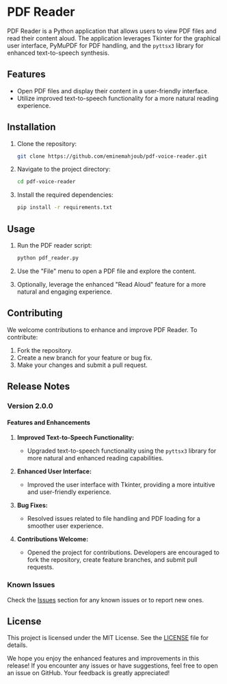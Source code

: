 # PDF Reader

PDF Reader is a Python application that allows users to view PDF files and read their content aloud. The application leverages Tkinter for the graphical user interface, PyMuPDF for PDF handling, and the `pyttsx3` library for enhanced text-to-speech synthesis.

## Features

- Open PDF files and display their content in a user-friendly interface.
- Utilize improved text-to-speech functionality for a more natural reading experience.

## Installation

1. Clone the repository:

    ```bash
    git clone https://github.com/eminemahjoub/pdf-voice-reader.git
    ```

2. Navigate to the project directory:

    ```bash
    cd pdf-voice-reader
    ```

3. Install the required dependencies:

    ```bash
    pip install -r requirements.txt
    ```

## Usage

1. Run the PDF reader script:

    ```bash
    python pdf_reader.py
    ```

2. Use the "File" menu to open a PDF file and explore the content.

3. Optionally, leverage the enhanced "Read Aloud" feature for a more natural and engaging experience.

## Contributing

We welcome contributions to enhance and improve PDF Reader. To contribute:

1. Fork the repository.
2. Create a new branch for your feature or bug fix.
3. Make your changes and submit a pull request.

## Release Notes

### Version 2.0.0

#### Features and Enhancements

1. **Improved Text-to-Speech Functionality:**
   - Upgraded text-to-speech functionality using the `pyttsx3` library for more natural and enhanced reading capabilities.

2. **Enhanced User Interface:**
   - Improved the user interface with Tkinter, providing a more intuitive and user-friendly experience.

3. **Bug Fixes:**
   - Resolved issues related to file handling and PDF loading for a smoother user experience.

4. **Contributions Welcome:**
   - Opened the project for contributions. Developers are encouraged to fork the repository, create feature branches, and submit pull requests.

### Known Issues

Check the [Issues](https://github.com/eminemahjoub/pdf-voice-reader/issues) section for any known issues or to report new ones.

## License

This project is licensed under the MIT License. See the [LICENSE](LICENSE) file for details.

We hope you enjoy the enhanced features and improvements in this release! If you encounter any issues or have suggestions, feel free to open an issue on GitHub. Your feedback is greatly appreciated!
